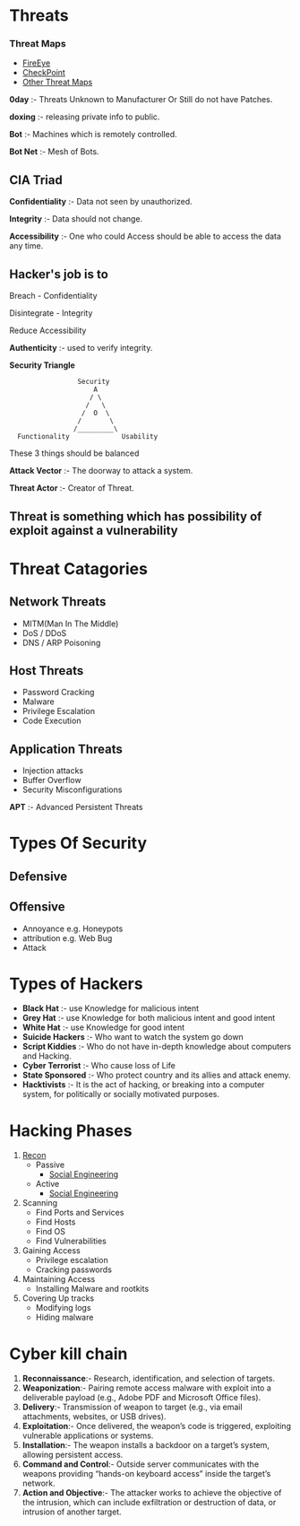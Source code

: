 # Threats
### Threat Maps

* [FireEye](https://www.fireeye.com/cyber-map/threat-map.html)
* [CheckPoint](https://threatmap.checkpoint.com/)
* [Other Threat Maps](https://www.google.com/search?q=threat+map)
  
**0day** :- Threats Unknown to Manufacturer Or Still do not have Patches.

**doxing** :- releasing private info to public.

**Bot** :- Machines which is remotely controlled.

**Bot Net** :- Mesh of Bots.

## CIA Triad

**Confidentiality** :- Data not seen by unauthorized.

**Integrity** :- Data should not change.

**Accessibility** :- One who could Access should be able to access the data any time.

## Hacker's job is to 

Breach - Confidentiality

Disintegrate - Integrity

Reduce Accessibility

**Authenticity** :- used to verify integrity.

**Security Triangle**

```
                 Security
                     A
                    / \
                   /   \
                  /  O  \
                 /       \
                /_________\
  Functionality             Usability
```
These 3 things should be balanced

**Attack Vector** :- The doorway to attack a system.

**Threat Actor** :- Creator of Threat.


## **Threat** is something which has possibility of **exploit** against a **vulnerability**

# Threat Catagories

## Network Threats
* MITM(Man In The Middle)
* DoS / DDoS
* DNS / ARP Poisoning
  
## Host Threats
* Password Cracking
* Malware
* Privilege Escalation
* Code Execution
  
## Application Threats 
* Injection attacks
* Buffer Overflow
* Security Misconfigurations
  

**APT** :- Advanced Persistent Threats

# Types Of Security

## Defensive
## Offensive
* Annoyance e.g. Honeypots
* attribution e.g. Web Bug
* Attack

# Types of Hackers

* **Black Hat** :- use Knowledge for malicious intent
*  **Grey Hat** :- use Knowledge for both malicious intent and good intent
*  **White Hat** :- use Knowledge for good intent
* **Suicide Hackers** :- Who want to watch the system go down
* **Script Kiddies** :- Who do not have in-depth knowledge about computers and Hacking.
* **Cyber Terrorist** :- Who cause loss of Life
* **State Sponsored** :- Who protect country and its allies and attack enemy.
* **Hacktivists** :- It is the act of hacking, or breaking into a computer system, for politically or socially motivated purposes.
  
# Hacking Phases
1. [Recon](FootPrinting%20and%20Recon.md)
   * Passive
     * [Social Engineering](Social%20Engineering.md)
   * Active
     * [Social Engineering](Social%20Engineering.md)
2. Scanning
   * Find Ports and Services
   * Find Hosts
   * Find OS
   * Find Vulnerabilities
3. Gaining Access
   * Privilege escalation
   * Cracking passwords
4. Maintaining Access
   * Installing Malware and rootkits
5. Covering Up tracks
   * Modifying logs
   * Hiding malware
# Cyber kill chain
1. **Reconnaissance**:- Research, identification, and selection of targets.
2. **Weaponization**:- Pairing remote access malware with exploit into a deliverable payload (e.g., Adobe PDF and Microsoft Office files).
3. **Delivery**:- Transmission of weapon to target (e.g., via email attachments, websites, or USB drives).
4. **Exploitation**:- Once delivered, the weapon’s code is triggered, exploiting vulnerable applications or systems.
5. **Installation**:- The weapon installs a backdoor on a target’s system, allowing persistent access.
6. **Command and Control**:- Outside server communicates with the weapons providing “hands-on keyboard access” inside the target’s network.
7. **Action and Objective**:- The attacker works to achieve the objective of the intrusion, which can include exfiltration or destruction of data, or intrusion of another target.